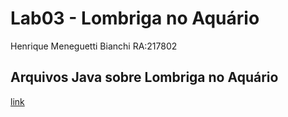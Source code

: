 # Lab03 - Lombriga no Aquário

Henrique Meneguetti Bianchi 
RA:217802

## Arquivos Java sobre Lombriga no Aquário


[link](https://github.com/HenriqueMeneguettiBianchi/MC322-217802/tree/main/lab03/pt.c02oo.s02classe.s03lombriga/src/pt/c02oo/s02classe/s03lombriga)

